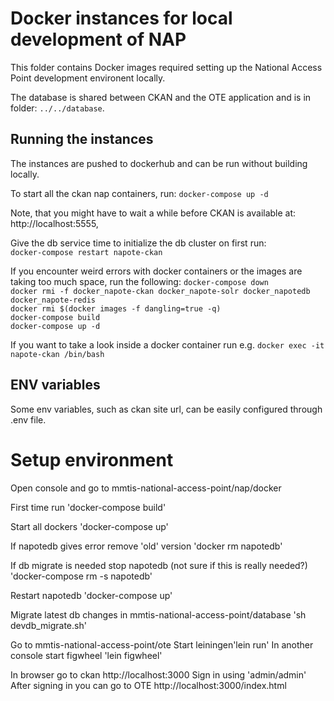 # Docker instances for local development of NAP

This folder contains Docker images required setting up the National Access Point
development environent locally.

The database is shared between CKAN and the OTE application and is in folder: `../../database`.

## Running the instances

The instances are pushed to dockerhub and can be run without building locally.

To start all the ckan nap containers, run:
`docker-compose up -d`

Note, that you might have to wait a while before CKAN is available at: http://localhost:5555,

Give the db service time to initialize the db cluster on first run:  
`docker-compose restart napote-ckan`

If you encounter weird errors with docker containers or the images are taking too much space, run the following:
`docker-compose down`  
`docker rmi -f docker_napote-ckan docker_napote-solr docker_napotedb docker_napote-redis`  
`docker rmi $(docker images -f dangling=true -q)`  
`docker-compose build`  
`docker-compose up -d`  

If you want to take a look inside a docker container run e.g.
`docker exec -it napote-ckan /bin/bash`

## ENV variables

Some env variables, such as ckan site url, can be easily configured through .env file.

# Setup environment
Open console and go to mmtis-national-access-point/nap/docker

First time run 'docker-compose build'

Start all dockers
'docker-compose up'

If napotedb gives error remove 'old' version
'docker rm napotedb'

If db migrate is needed stop napotedb (not sure if this is really needed?)
'docker-compose rm -s napotedb'

Restart napotedb
'docker-compose up'

Migrate latest db changes in mmtis-national-access-point/database
'sh devdb_migrate.sh'

Go to mmtis-national-access-point/ote
Start leiningen'lein run'
In another console start figwheel 'lein figwheel'

In browser go to ckan http://localhost:3000
Sign in using 'admin/admin'
After signing in you can go to OTE http://localhost:3000/index.html
   
